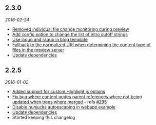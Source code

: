 ## 2.3.0
*2016-02-24*

* [Removed individual file change monitoring during preview](https://github.com/jnordberg/wintersmith/commit/1f905cc2b48fe0fffd07dbc14bb7f10dc9b780e7)
* [Add config option to change the list of intro cutoff strings](https://github.com/jnordberg/wintersmith/pull/304)
* [Use laquo and raquo in blog template](https://github.com/jnordberg/wintersmith/pull/302)
* [Fallback to the normalized URI when determining the content type of files in the preview server](https://github.com/jnordberg/wintersmith/pull/303)
* [Update dependencies](https://github.com/jnordberg/wintersmith/commit/0a4489e3299c69a702381684820d1e5176f1867e)

## 2.2.5
*2016-01-02*

* [Added support for custom Highlight.js options](https://github.com/jnordberg/wintersmith/pull/297/files)
* [Fix bug where content nodes parent references where not being updated when trees where merged](https://github.com/jnordberg/wintersmith/pull/296/files) - refs [#295](https://github.com/jnordberg/wintersmith/issues/295)
* [Disable nunjucks autoescaping in webapp example](https://github.com/jnordberg/wintersmith/commit/d75b60c207eaae3ad7e252280fbc5e1a00388b99)
* [Update dependencies](https://github.com/jnordberg/wintersmith/commit/4911c15a5e79d46f020cdea8ad0320894dae45e6)
* Started keeping this changelog
